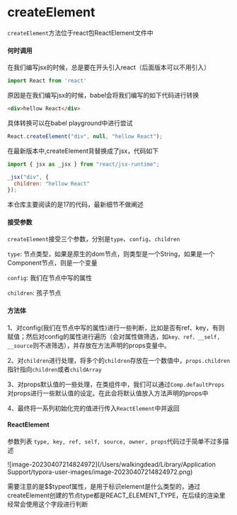 # createElement

`createElement`方法位于react包ReactElement文件中

#### 何时调用

在我们编写jsx的时候，总是要在开头引入react（后面版本可以不用引入）

```js
import React from 'react'
```

原因是在我们编写jsx的时候，babel会将我们编写的如下代码进行转换

```html
<div>hellow React</div>
```

具体转换可以在babel playground中进行尝试

```js
React.createElement("div", null, "hellow React");
```

在最新版本中,createElement背替换成了jsx，代码如下

```js
import { jsx as _jsx } from "react/jsx-runtime";

_jsx("div", {
  children: "hellow React"
});
```

本仓库主要阅读的是17的代码，最新细节不做阐述

#### 接受参数

`createElement`接受三个参数，分别是`type`、`config`、`children`

`type`: 节点类型，如果是原生的dom节点，则类型是一个String，如果是一个Component节点，则是一个变量

`config`: 我们在节点中写的属性

`children`: 孩子节点

#### 方法体

1、对config(我们在节点中写的属性)进行一些判断，比如是否有ref、key，有则赋值；然后对config的属性进行遍历（会对属性做筛选，如`key、ref、__self, __source`则不进筛选），并存放在方法声明的props变量中。

2、对`children`进行处理，将多个的`children`存放在一个数值中，`props.children`指针指向`children`或者`childArray`

3、对props默认值的一些处理，在类组件中，我们可以通过`Comp.defaultProps`对props进行一些默认值的设定。在此会将默认值放入方法声明的props中

4、最终将一系列初始化完的值进行传入`ReactElement`中并返回

#### ReactElement

参数列表 `type, key, ref, self, source, owner, props`代码过于简单不过多描述

![image-20230407214824972](/Users/walkingdead/Library/Application Support/typora-user-images/image-20230407214824972.png)



需要注意的是$$typeof属性，是用于标识element是什么类型的，通过createElement创建的节点type都是REACT_ELEMENT_TYPE，在后续的渲染里经常会使用这个字段进行判断
